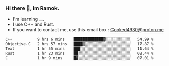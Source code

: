 ### Hi there 👋, im Ramok.

- I'm learning __.
- I use C++ and Rust.
- If you want to contact me, use this email box : Cooked4930@proton.me

<!--START_SECTION:waka-->

```txt
C++           9 hrs 6 mins    █████████████▓░░░░░░░░░░░   54.99 %
Objective-C   2 hrs 57 mins   ████▒░░░░░░░░░░░░░░░░░░░░   17.87 %
Text          1 hr 55 mins    ███░░░░░░░░░░░░░░░░░░░░░░   11.64 %
Rust          1 hr 23 mins    ██░░░░░░░░░░░░░░░░░░░░░░░   08.44 %
C             1 hr 9 mins     █▓░░░░░░░░░░░░░░░░░░░░░░░   07.01 %
```

<!--END_SECTION:waka-->

